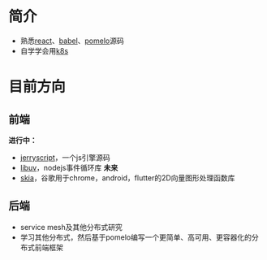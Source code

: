 简介
========
 - 熟悉[react](https://github.com/cisen/blog/issues?q=is%3Aissue+is%3Aopen+label%3Areact)、[babel](https://github.com/cisen/blog/issues?q=is%3Aopen+is%3Aissue+label%3Ababel)、[pomelo](https://github.com/cisen/blog/issues/48)源码
 - 自学学会用[k8s](https://github.com/cisen/blog/issues?q=is%3Aissue+is%3Aopen+label%3Ak8s)
 
 # 目前方向
 ## 前端
 **进行中：**
- [jerryscript](https://github.com/cisen/blog/issues)，一个js引擎源码
- [libuv](https://github.com/libuv/libuv)，nodejs事件循环库
 **未来**
- [skia](https://github.com/google/skia)，谷歌用于chrome，android，flutter的2D向量图形处理函数库
 ## 后端
- service mesh及其他分布式研究
- 学习其他分布式，然后基于pomelo编写一个更简单、高可用、更容器化的分布式前端框架
